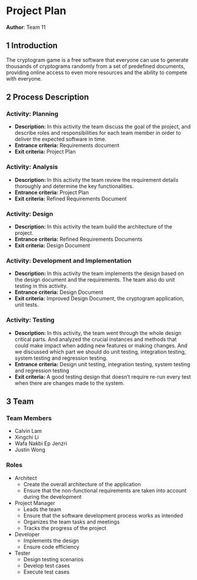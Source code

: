 # Project Plan

**Author**: Team 11

## 1 Introduction

The cryptogram game is a free software that everyone can use to generate thousands of cryptograms randomly from a set of predefined documents, providing online access to even more resources and the ability to compete with everyone.

## 2 Process Description

### Activity: Planning
* **Description:** In this activity the team discuss the goal of the project, and describe roles and responsibilities for each team member in order to deliver the expected software in time.
* **Entrance criteria:** Requirements document
* **Exit criteria:** Project Plan

### Activity: Analysis
* **Description:** In this activity the team review the requirement details thoroughly and determine the key functionalities. 
* **Entrance criteria:** Project Plan
* **Exit criteria:** Refined Requirements Document

### Activity: Design
* **Description:** In this activity the team build the architecture of the project.
* **Entrance criteria:** Refined Requirements Documents
* **Exit criteria:** Design Document

### Activity: Development and Implementation
* **Description:** In this activity the team implements the design based on the design document and the requirements. The team also do unit testing in this activity.
* **Entrance criteria:** Design Document
* **Exit criteria:** Improved Design Document, the cryptogram application, unit tests.

### Activity: Testing
* **Description:** In this activity, the team went through the whole design critical parts. And analyzed the crucial instances and methods that could make impact when adding new features or making changes. And we discussed which part we should do unit testing, integration testing, system testing and regression testing.
* **Entrance criteria:** Design unit testing, integration testing, system testing and regression testing
* **Exit criteria:** A good testing design that doesn’t require re-run every test when there are changes made to the system.

## 3 Team

### Team Members
* Calvin Lam
* Xingchi Li
* Wafa Nakbi Ep Jenzri
* Justin Wong

### Roles

* Architect 
	* Create the overall architecture of the application
	* Ensure that the non-functional requirements are taken into account during the development
* Project Manager 
	* Leads the team
	* Ensure that the software development process works as intended
	* Organizes the team tasks and meetings  
	* Tracks the progress of the project
* Developer 
	* Implements the design
	* Ensure code efficiency
* Tester 
	* Design testing scenarios
	* Develop test cases
	* Execute test cases